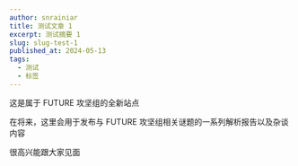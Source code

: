 ```yaml
---
author: snrainiar
title: 测试文章 1
excerpt: 测试摘要 1
slug: slug-test-1
published_at: 2024-05-13
tags:
  - 测试
  - 标签
---
```


这是属于 FUTURE 攻坚组的全新站点

在将来，这里会用于发布与 FUTURE 攻坚组相关谜题的一系列解析报告以及杂谈内容

很高兴能跟大家见面
